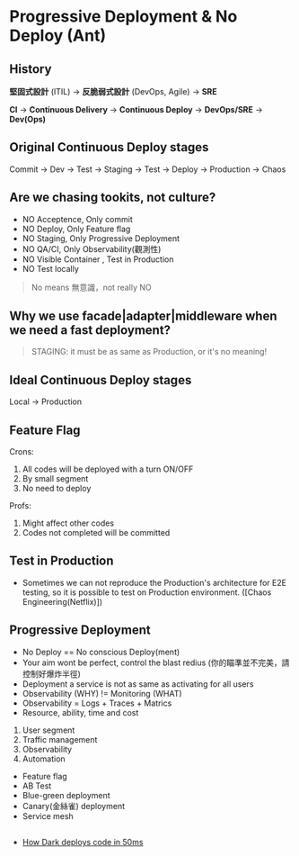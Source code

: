 # Progressive Deployment & No Deploy (Ant)

## History

**堅固式設計** (ITIL) -> **反脆弱式設計** (DevOps, Agile) -> **SRE**

**CI** -> **Continuous Delivery** -> **Continuous Deploy** -> **DevOps/SRE** -> **Dev(Ops)**

## Original Continuous Deploy stages

Commit -> Dev -> Test -> Staging -> Test -> Deploy -> Production -> Chaos

## Are we chasing tookits, not culture?

- NO Acceptence, Only commit
- NO Deploy, Only Feature flag
- NO Staging, Only Progressive Deployment
- NO QA/CI, Only Observability(觀測性)
- NO Visible Container  , Test in Production
- NO Test locally

> No means 無意識，not really NO

## Why we use facade|adapter|middleware when we need a fast deployment?

> STAGING: it must be as same as Production, or it's no meaning!

## Ideal Continuous Deploy stages

Local -> Production

## Feature Flag

Crons:

1. All codes will be deployed with a turn ON/OFF
2. By small segment
3. No need to deploy

Profs:

1. Might affect other codes
2. Codes not completed will be committed


## Test in Production


- Sometimes we can not reproduce the Production's architecture for E2E testing, so it is possible to test on Production environment. ([Chaos Engineering(Netflix)])


## Progressive Deployment

- No Deploy == No conscious Deploy(ment)
- Your aim wont be perfect, control the blast redius (你的瞄準並不完美，請控制好爆炸半徑)
- Deployment a service is not as same as activating for all users
- Observability (WHY) != Monitoring (WHAT)
- Observability = Logs + Traces + Matrics
- Resource, ability, time and cost

1. User segment
2. Traffic management
3. Observability
4. Automation

* Feature flag
* AB Test
* Blue-green deployment
* Canary(金絲雀) deployment
* Service mesh


## 

- [How Dark deploys code in 50ms](https://medium.com/darklang/how-dark-deploys-code-in-50ms-771c6dd60671)